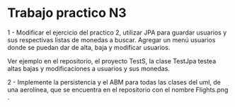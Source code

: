 Trabajo practico N3
==================

1 - Modificar el ejercicio del practico 2,  utilizar JPA para guardar usuarios y sus respectivas listas de monedas a buscar. Agregar un menú usuarios donde se puedan dar de alta,	baja y modificar usuarios.

Ver ejemplo en el repositorio, el proyecto TestS, la clase TestJpa testea altas bajas y modificaciones a usuarios y sus monedas.

2 - Implemente la persistencia y el ABM para todas las clases del uml, de una aerolínea, que se encuentra en el repositorio con el nombre Flights.png .

